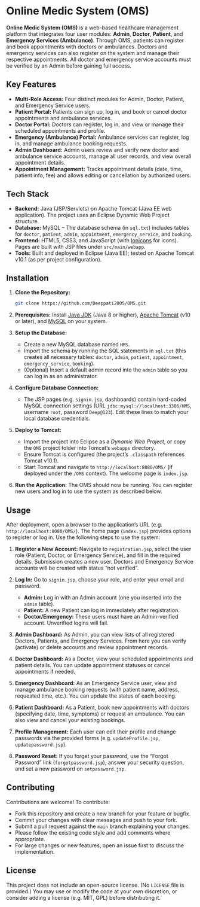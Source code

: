 # Online Medic System (OMS)

**Online Medic System (OMS)** is a web-based healthcare management platform that integrates four user modules: **Admin**, **Doctor**, **Patient**, and **Emergency Services (Ambulance)**. Through OMS, patients can register and book appointments with doctors or ambulances. Doctors and emergency services can also register on the system and manage their respective appointments. All doctor and emergency service accounts must be verified by an Admin before gaining full access.

## Key Features

- **Multi-Role Access:** Four distinct modules for Admin, Doctor, Patient, and Emergency Service users.
- **Patient Portal:** Patients can sign up, log in, and book or cancel doctor appointments and ambulance services.
- **Doctor Portal:** Doctors can register, log in, and view or manage their scheduled appointments and profile.
- **Emergency (Ambulance) Portal:** Ambulance services can register, log in, and manage ambulance booking requests.
- **Admin Dashboard:** Admin users review and verify new doctor and ambulance service accounts, manage all user records, and view overall appointment details.
- **Appointment Management:** Tracks appointment details (date, time, patient info, fee) and allows editing or cancellation by authorized users.

## Tech Stack

- **Backend:** Java (JSP/Servlets) on Apache Tomcat (Java EE web application). The project uses an Eclipse Dynamic Web Project structure.
- **Database:** MySQL – The database schema (in `sql.txt`) includes tables for `doctor`, `patient`, `admin`, `appointment`, `emergency_service`, and `booking`.
- **Frontend:** HTML5, CSS3, and JavaScript (with [Ionicons](https://ionicons.com/) for icons). Pages are built with JSP files under `src/main/webapp`.
- **Tools:** Built and deployed in Eclipse (Java EE); tested on Apache Tomcat v10.1 (as per project configuration).

## Installation

1. **Clone the Repository:**  
   ```bash
   git clone https://github.com/Deeppati2005/OMS.git
   ```

2. **Prerequisites:** Install [Java JDK](https://www.oracle.com/java/technologies/javase-downloads.html) (Java 8 or higher), [Apache Tomcat](https://tomcat.apache.org/) (v10 or later), and [MySQL](https://www.mysql.com/) on your system.

3. **Setup the Database:**  
   - Create a new MySQL database named `HMS`.  
   - Import the schema by running the SQL statements in `sql.txt` (this creates all necessary tables: `doctor`, `admin`, `patient`, `appointment`, `emergency_service`, `booking`).  
   - (Optional) Insert a default admin record into the `admin` table so you can log in as an administrator.

4. **Configure Database Connection:**  
   - The JSP pages (e.g. `signin.jsp`, dashboards) contain hard-coded MySQL connection settings (URL `jdbc:mysql://localhost:3306/HMS`, username `root`, password `Deep@123`). Edit these lines to match your local database credentials.

5. **Deploy to Tomcat:**  
   - Import the project into Eclipse as a *Dynamic Web Project*, or copy the `OMS` project folder into Tomcat’s `webapps` directory.  
   - Ensure Tomcat is configured (the project’s `.classpath` references Tomcat v10.1).  
   - Start Tomcat and navigate to `http://localhost:8080/OMS/` (if deployed under the `/OMS` context). The welcome page is `index.jsp`.

6. **Run the Application:** The OMS should now be running. You can register new users and log in to use the system as described below.

## Usage

After deployment, open a browser to the application’s URL (e.g. `http://localhost:8080/OMS/`). The home page (`index.jsp`) provides options to register or log in. Use the following steps to use the system:

1. **Register a New Account:** Navigate to `registration.jsp`, select the user role (Patient, Doctor, or Emergency Service), and fill in the required details. Submission creates a new user. Doctors and Emergency Service accounts will be created with status “not verified”.

2. **Log In:** Go to `signin.jsp`, choose your role, and enter your email and password.  
   - **Admin:** Log in with an Admin account (one you inserted into the `admin` table).  
   - **Patient:** A new Patient can log in immediately after registration.  
   - **Doctor/Emergency:** These users must have an Admin-verified account. Unverified logins will fail.

3. **Admin Dashboard:** As Admin, you can view lists of all registered Doctors, Patients, and Emergency Services. From here you can verify (activate) or delete accounts and review appointment records.

4. **Doctor Dashboard:** As a Doctor, view your scheduled appointments and patient details. You can update appointment statuses or cancel appointments if needed.

5. **Emergency Dashboard:** As an Emergency Service user, view and manage ambulance booking requests (with patient name, address, requested time, etc.). You can update the status of each booking.

6. **Patient Dashboard:** As a Patient, book new appointments with doctors (specifying date, time, symptoms) or request an ambulance. You can also view and cancel your existing bookings.

7. **Profile Management:** Each user can edit their profile and change passwords via the provided forms (e.g. `updateProfile.jsp`, `updatepassword.jsp`).

8. **Password Reset:** If you forget your password, use the “Forgot Password” link (`forgotpassword.jsp`), answer your security question, and set a new password on `setpassword.jsp`.

## Contributing

Contributions are welcome! To contribute:  
- Fork this repository and create a new branch for your feature or bugfix.  
- Commit your changes with clear messages and push to your fork.  
- Submit a pull request against the `main` branch explaining your changes.  
- Please follow the existing code style and add comments where appropriate.  
- For large changes or new features, open an issue first to discuss the implementation.

## License

This project does not include an open-source license. (No `LICENSE` file is provided.) You may use or modify the code at your own discretion, or consider adding a license (e.g. MIT, GPL) before distributing it.

